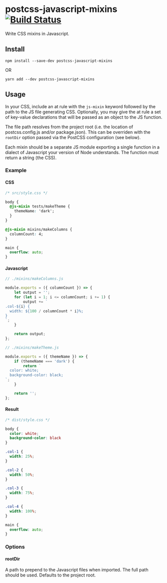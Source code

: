 # postcss-javascript-mixins [![Build Status](https://travis-ci.org/johnwatkins0/postcss-js-mixins.svg?branch=master)](https://travis-ci.org/johnwatkins0/postcss-js-mixins)

Write CSS mixins in Javascript.

## Install

```
npm install --save-dev postcss-javascript-mixins
```

OR

```
yarn add --dev postcss-javascript-mixins
```

## Usage

In your CSS, include an at rule with the `js-mixin` keyword followed by the path to the JS file generating CSS. Optionally, you may give the at rule a set of key-value declarations that will be passed as an object to the JS function.

The file path resolves from the project root (i.e. the location of postcss.config.js and/or package.json). This can be overriden with the `rootDir` option passed via the PostCSS configuration (see below).

Each mixin should be a separate JS module exporting a single function in a dialect of Javascript your version of Node understands. The function must return a string (the CSS).

### Example

#### CSS

```CSS
/* src/style.css */

body {
  @js-mixin tests/makeTheme {
    themeName: 'dark';
  }
}

@js-mixin mixins/makeColumns {
  columnCount: 4;
}

main {
  overflow: auto;
}
```

#### Javascript

```Javascript
// ./mixins/makeColumns.js

module.exports = ({ columnCount }) => {
    let output = '';
    for (let i = 1; i <= columnCount; i += 1) {
        output += `
.col-${i} {
  width: ${100 / columnCount * i}%;
}
`;
    }

    return output;
};
```

```Javascript
// ./mixins/makeTheme.js

module.exports = ({ themeName }) => {
    if (themeName === 'dark') {
        return `
  color: white;
  background-color: black;
`;
    }

    return '';
};
```

#### Result

```CSS
/* dist/style.css */

body {
  color: white;
  background-color: black
}

.col-1 {
  width: 25%;
}

.col-2 {
  width: 50%;
}

.col-3 {
  width: 75%;
}

.col-4 {
  width: 100%;
}

main {
  overflow: auto;
}
```

### Options

#### rootDir

A path to prepend to the Javascript files when imported. The full path should be used. Defaults to the project root.
